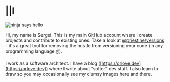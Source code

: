 # ||l

![ninja says hello](https://raw.githubusercontent.com/priestine/priestine/master/ninja-says-hello.jpg)

Hi, my name is Sergei. This is my main GitHub account where I create projects and contribute to existing ones. Take a look at [@priestine/versions](https://github.com/priestine/versions) - it's a great tool for removing the hustle from versioning your code (in any programming language ☝️).

I work as a software architect. I have a blog ([https://orlove.dev](https://orlove.dev)) where I write about "softer" dev stuff. I also learn to draw so you may occasionally see my clumsy images here and there.
